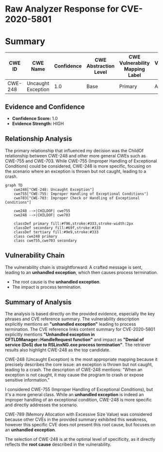 # Raw Analyzer Response for CVE-2020-5801

# Summary
| CWE ID | CWE Name | Confidence | CWE Abstraction Level | CWE Vulnerability Mapping Label | CWE-Vulnerability Mapping Notes |
|---|---|---|---|---|---|
| CWE-248 | Uncaught Exception | 1.0 | Base | Primary | Allowed |

## Evidence and Confidence

*   **Confidence Score:** 1.0
*   **Evidence Strength:** HIGH

## Relationship Analysis
The primary relationship that influenced my decision was the ChildOf relationship between CWE-248 and other more general CWEs such as CWE-755 and CWE-703. While CWE-755 (Improper Handling of Exceptional Conditions) could be considered, CWE-248 is more specific, focusing on the scenario where an exception is thrown but not caught, leading to a crash.
```mermaid
graph TD
    cwe248["CWE-248: Uncaught Exception"]
    cwe755["CWE-755: Improper Handling of Exceptional Conditions"]
    cwe703["CWE-703: Improper Check or Handling of Exceptional Conditions"]

    cwe248 -->|CHILDOF| cwe755
    cwe248 -->|CHILDOF| cwe703

    classDef primary fill:#f96,stroke:#333,stroke-width:2px
    classDef secondary fill:#69f,stroke:#333
    classDef tertiary fill:#9e9,stroke:#333
    class cwe248 primary
    class cwe755,cwe703 secondary
```

## Vulnerability Chain
The vulnerability chain is straightforward: A crafted message is sent, leading to an **unhandled exception**, which then causes process termination.
  - The root cause is the **unhandled exception**.
  - The impact is process termination.

## Summary of Analysis
The analysis is based directly on the provided evidence, especially the key phrases and CVE reference summary. The vulnerability description explicitly mentions an **"unhandled exception"** leading to process termination. The CVE reference links content summary for CVE-2020-5801 explicitly mentions **"Unhandled exception in CFTLDManager::HandleRequest function"** and impact as **"Denial of service (DoS) due to RSLinxNG.exe process termination"**. The retriever results also highlight CWE-248 as the top candidate.

CWE-248 (Uncaught Exception) is the most appropriate mapping because it precisely describes the core issue: an exception is thrown but not caught, leading to a crash. The description of CWE-248 mentions: "When an exception is not caught, it may cause the program to crash or expose sensitive information."

I considered CWE-755 (Improper Handling of Exceptional Conditions), but it's a more general class. While an **unhandled exception** is indeed an improper handling of an exceptional condition, CWE-248 is more specific and directly addresses the scenario.

CWE-789 (Memory Allocation with Excessive Size Value) was considered because other CVEs in the provided summary exhibited this weakness, however this specific CVE does not present this root cause, but focuses on an **unhandled exception**.

The selection of CWE-248 is at the optimal level of specificity, as it directly reflects the **root cause** described in the vulnerability.